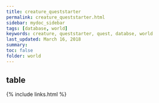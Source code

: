 ```yaml
---
title: creature_queststarter
permalink: creature_queststarter.html
sidebar: mydoc_sidebar
tags: [database, world]
keywords: creature, queststarter, quest, databse, world
last_updated: March 16, 2018
summary:
toc: false
folder: world
---
```


## table

{% include links.html %}